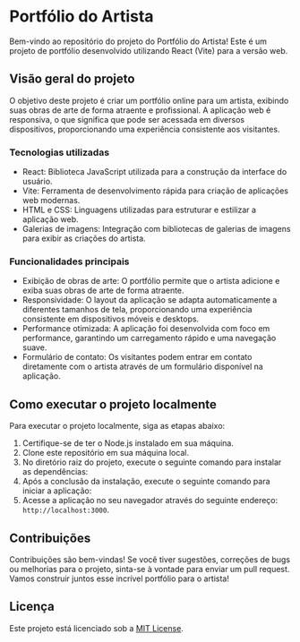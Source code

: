 # Portfólio do Artista

Bem-vindo ao repositório do projeto do Portfólio do Artista! Este é um projeto de portfólio desenvolvido utilizando React (Vite) para a versão web.

## Visão geral do projeto

O objetivo deste projeto é criar um portfólio online para um artista, exibindo suas obras de arte de forma atraente e profissional. A aplicação web é responsiva, o que significa que pode ser acessada em diversos dispositivos, proporcionando uma experiência consistente aos visitantes.

### Tecnologias utilizadas

- React: Biblioteca JavaScript utilizada para a construção da interface do usuário.
- Vite: Ferramenta de desenvolvimento rápida para criação de aplicações web modernas.
- HTML e CSS: Linguagens utilizadas para estruturar e estilizar a aplicação web.
- Galerias de imagens: Integração com bibliotecas de galerias de imagens para exibir as criações do artista.

### Funcionalidades principais

- Exibição de obras de arte: O portfólio permite que o artista adicione e exiba suas obras de arte de forma atraente.
- Responsividade: O layout da aplicação se adapta automaticamente a diferentes tamanhos de tela, proporcionando uma experiência consistente em dispositivos móveis e desktops.
- Performance otimizada: A aplicação foi desenvolvida com foco em performance, garantindo um carregamento rápido e uma navegação suave.
- Formulário de contato: Os visitantes podem entrar em contato diretamente com o artista através de um formulário disponível na aplicação.

## Como executar o projeto localmente

Para executar o projeto localmente, siga as etapas abaixo:

1. Certifique-se de ter o Node.js instalado em sua máquina.
2. Clone este repositório em sua máquina local.
3. No diretório raiz do projeto, execute o seguinte comando para instalar as dependências:
4. Após a conclusão da instalação, execute o seguinte comando para iniciar a aplicação:
5. Acesse a aplicação no seu navegador através do seguinte endereço: `http://localhost:3000`.

## Contribuições

Contribuições são bem-vindas! Se você tiver sugestões, correções de bugs ou melhorias para o projeto, sinta-se à vontade para enviar um pull request. Vamos construir juntos esse incrível portfólio para o artista!

## Licença

Este projeto está licenciado sob a [MIT License](https://opensource.org/licenses/MIT).

